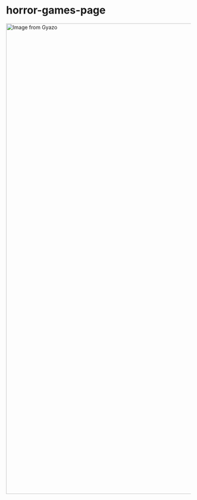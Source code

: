 # horror-games-page

<img src="https://i.gyazo.com/921e35daf8843951fb001b4eabfa4fbb.gif" alt="Image from Gyazo" width="1280"/>
